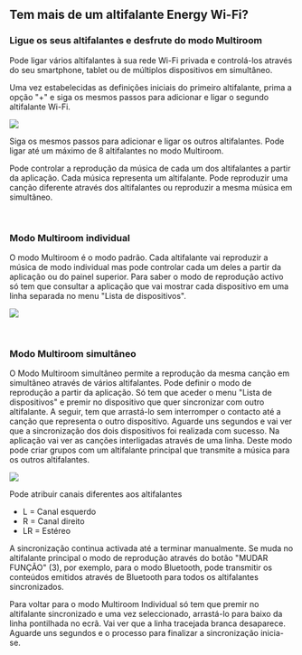 ## Tem mais de um altifalante Energy Wi-Fi? 
### Ligue os seus altifalantes e desfrute do modo Multiroom

Pode ligar vários altifalantes à sua rede Wi-Fi privada e controlá-los através do seu smartphone, tablet ou de múltiplos dispositivos em simultâneo.

Uma vez estabelecidas as definições iniciais do primeiro altifalante, prima a opção "+" e siga os mesmos passos para adicionar e ligar o segundo altifalante Wi-Fi.

![](http://static.energysistem.com/images/manuals/42677/56e83f46d2bdb.jpg)

Siga os mesmos passos para adicionar e ligar os outros altifalantes. Pode ligar até um máximo de 8 altifalantes no modo Multiroom.

Pode controlar a reprodução da música de cada um dos altifalantes a partir da aplicação. Cada música representa um altifalante. Pode reproduzir uma canção diferente através dos altifalantes ou reproduzir a mesma música em simultâneo.

<br/>

### Modo Multiroom individual

O modo Multiroom é o modo padrão. Cada altifalante vai reproduzir a música de modo individual mas pode controlar cada um deles a partir da aplicação ou do painel superior. Para saber o modo de reprodução activo só tem que consultar a aplicação que vai mostrar cada dispositivo em uma linha separada no menu "Lista de dispositivos".

![](http://static.energysistem.com/images/manuals/42677/56e8403b2cade.jpg)

<br/>

### Modo Multiroom simultâneo

O Modo Multiroom simultâneo permite a reprodução da mesma canção em simultâneo através de vários altifalantes. Pode definir o modo de reprodução a partir da aplicação. Só tem que aceder o menu "Lista de dispositivos" e premir no dispositivo que quer sincronizar com outro altifalante. A seguir, tem que arrastá-lo sem interromper o contacto até a canção que representa o outro dispositivo. Aguarde uns segundos e vai ver que a sincronização dos dois dispositivos foi realizada com sucesso. Na aplicação vai ver as canções interligadas através de uma linha. Deste modo pode criar grupos com um altifalante principal que transmite a música para os outros altifalantes.  

![](http://static.energysistem.com/images/manuals/42677/56e84120006a8.jpg)

Pode atribuir canais diferentes aos altifalantes

* L = Canal esquerdo
* R = Canal direito
* LR = Estéreo

A sincronização continua activada até a terminar manualmente. Se muda no altifalante principal o modo de reprodução através do botão "MUDAR FUNÇÃO" (3), por exemplo, para o modo Bluetooth, pode transmitir os conteúdos emitidos através de Bluetooth para todos os altifalantes sincronizados. 

Para voltar para o modo Multiroom Individual só tem que premir no altifalante sincronizado e uma vez seleccionado, arrastá-lo para baixo da linha pontilhada no ecrã. Vai ver que a linha tracejada branca desaparece. Aguarde uns segundos e o processo para finalizar a sincronização inicia-se.
